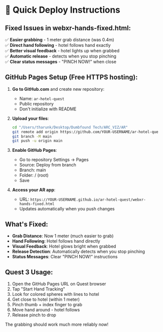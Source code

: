 # 🚀 Quick Deploy Instructions

## Fixed Issues in webxr-hands-fixed.html:
✅ **Easier grabbing** - 1 meter grab distance (was 0.4m)  
✅ **Direct hand following** - hotel follows hand exactly  
✅ **Better visual feedback** - hotel lights up when grabbed  
✅ **Automatic release** - detects when you stop pinching  
✅ **Clear status messages** - "PINCH NOW!" when close  

## GitHub Pages Setup (Free HTTPS hosting):

1. **Go to GitHub.com** and create new repository:
   - Name: `ar-hotel-quest`
   - Public repository
   - Don't initialize with README

2. **Upload your files**:
   ```bash
   cd "/Users/tharunk/Desktop/Dumbfound Tech/ARC_VIZ/AR"
   git remote add origin https://github.com/YOUR-USERNAME/ar-hotel-quest.git
   git branch -M main
   git push -u origin main
   ```

3. **Enable GitHub Pages**:
   - Go to repository Settings → Pages
   - Source: Deploy from branch
   - Branch: main
   - Folder: / (root)
   - Save

4. **Access your AR app**:
   - URL: `https://YOUR-USERNAME.github.io/ar-hotel-quest/webxr-hands-fixed.html`
   - Updates automatically when you push changes

## What's Fixed:
- **Grab Distance**: Now 1 meter (much easier to grab)
- **Hand Following**: Hotel follows hand directly 
- **Visual Feedback**: Hotel glows bright when grabbed
- **Release Detection**: Automatically detects when you stop pinching
- **Status Messages**: Clear "PINCH NOW!" instructions

## Quest 3 Usage:
1. Open the GitHub Pages URL on Quest browser
2. Tap "Start Hand Tracking"  
3. Look for colored spheres with lines to hotel
4. Get close to hotel (within 1 meter)
5. Pinch thumb + index finger to grab
6. Move hand around - hotel follows
7. Release pinch to drop

The grabbing should work much more reliably now!